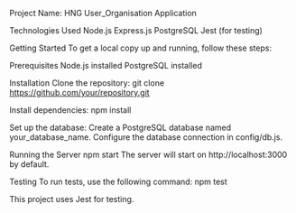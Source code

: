 Project Name: HNG User_Organisation Application

Technologies Used
Node.js
Express.js
PostgreSQL
Jest (for testing)

Getting Started
To get a local copy up and running, follow these steps:

Prerequisites
Node.js installed
PostgreSQL installed

Installation
Clone the repository:
git clone https://github.com/your/repository.git

Install dependencies:
npm install

Set up the database:
Create a PostgreSQL database named your_database_name.
Configure the database connection in config/db.js.

Running the Server
npm start
The server will start on http://localhost:3000 by default.

Testing
To run tests, use the following command:
npm test

This project uses Jest for testing.

